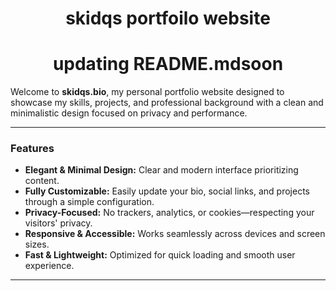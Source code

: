 <h1 style="text-align: center;">skidqs portfoilo website</h1>
<h1 style="text-align: center;">updating README.mdsoon</h1>

Welcome to **skidqs.bio**, my personal portfolio website designed to showcase my skills, projects, and professional background with a clean and minimalistic design focused on privacy and performance.

---

### Features

- **Elegant & Minimal Design:** Clear and modern interface prioritizing content.
- **Fully Customizable:** Easily update your bio, social links, and projects through a simple configuration.
- **Privacy-Focused:** No trackers, analytics, or cookies—respecting your visitors' privacy.
- **Responsive & Accessible:** Works seamlessly across devices and screen sizes.
- **Fast & Lightweight:** Optimized for quick loading and smooth user experience.

---
